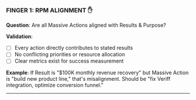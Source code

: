 ### **FINGER 1: RPM ALIGNMENT** ✋

**Question**: Are all Massive Actions aligned with Results & Purpose?

**Validation**:

- [ ] Every action directly contributes to stated results
- [ ] No conflicting priorities or resource allocation
- [ ] Clear metrics exist for success measurement

**Example**: If Result is "$100K monthly revenue recovery" but Massive Action is "build new product line," that's misalignment. Should be "fix Veriff integration, optimize conversion funnel."

---

